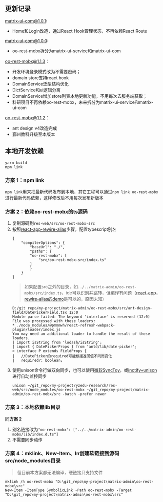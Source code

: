 ## 更新记录

matrix-ui-com@1.0.1:
- Home和Login改造，通过React Hook管理状态，不再依赖React Route

matrix-ui-com@1.0.0:
- oo-rest-mobx拆分为matrix-ui-service和matrix-ui-com

oo-rest-mobx@1.1.3：
- 开发环境登录模式改为不需要密码；
- domain store支持react hook
- DomainService泛型结构优化
- DictService和ui逻辑分离
- DomainService增加store列表本地更新功能，不用每次去服务端获取；
- 科研项目不再依赖oo-rest-mobx，未来拆分为matrix-ui-service和matrix-ui-com

oo-rest-mobx@1.1.2：
- ant design v4改造完成
- 鄞州教科升级至本版本

## 本地开发依赖

```shell script
yarn build
npm link
```

### 方案 1：npm link
`npm link`用来把最新代码发布到本地，其它工程可以通过`npm link oo-rest-mobx`进行最新代码依赖，这样修改后不用每次发布新版本


### 方案 2：依赖oo-rest-mobx的ts源码
1. 复制源码到`res-web/src/oo-rest-mobx-src`
2. 按照[react-app-rewire-alias](https://github.com/oklas/react-app-rewire-alias)步骤，配置typescript别名
	```
	{
		"compilerOptions": {
			"baseUrl": "./",
			"paths": {
			"oo-rest-mobx": [
				"src/oo-rest-mobx-src/index.ts"
			]
			}
		}
	}
	```
	> 如果配置src之外的目录，如`../../matrix-admin/oo-rest-mobx/src/index.ts`，ide可以识别并跳转，但编译有问题（[react-app-rewire-alias的demo](https://github.com/oklas/react-app-rewire-alias/blob/master/example/main/tsconfig.paths.json)是可以的，原因未知）
	```
	D:/git_repo/my-project/matrix-admin/oo-rest-mobx/src/ant-design-field/DatePickerField.tsx 12:0
	Module parse failed: The keyword 'interface' is reserved (12:0)
	File was processed with these loaders:
	* ./node_modules/@pmmmwh/react-refresh-webpack-plugin/loader/index.js
	You may need an additional loader to handle the result of these loaders.
	| import isString from 'lodash/isString';
	| import { DatePickerProps } from 'antd/lib/date-picker';
	> interface P extends FieldProps {
	|   //DatePicker的required可能根据返回值不同而变化
	|   required?: boolean;
	```
1. 使用unison命令行做双向同步，也可以使用[微软SyncToy](https://www.microsoft.com/en-us/download/details.aspx?id=15155)，或[inotify+unison](https://blog.csdn.net/qq_41961459/article/details/104658868)进行自动监控同步
	```
	unison ~/git_repo/my-project/yzedu-research/res-web/src/node_modules/oo-rest-mobx ~/git_repo/my-project/matrix-admin/oo-rest-mobx/src -batch -prefer newer
	```
### 方案 3：本地依赖lib目录
同**方案 2**
1. 别名链接改为`"oo-rest-mobx": ["../../matrix-admin/oo-rest-mobx/lib/index.d.ts"]`
1. 不需要同步动作
### 方案 4：mklink、New-Item、ln创建软链接到源码src/node_modules目录
> 但目前本方案都无法编译，硬链接只支持文件
```shell script
mklink /h oo-rest-mobx "D:\git_repo\my-project\matrix-admin\oo-rest-mobx\src"
New-Item -ItemType SymbolicLink -Path oo-rest-mobx -Target "D:\git_repo\my-project\matrix-admin\oo-rest-mobx\src"
```
